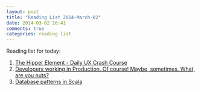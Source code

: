 ```yaml
---
layout: post
title: "Reading List 2014-March-02"
date: 2014-03-02 16:41
comments: true
categories: reading list
---
```

Reading list for today:

 1. [The Hipper Element - Daily UX Crash Course][1] 
 1. [Developers working in Production. Of course! Maybe, sometimes. What, are you nuts?][2] 
 1. [Database patterns in Scala][3]

[1]: http://j.mp/1fEhlXh
[2]: http://j.mp/1fWJFqA
[3]: http://j.mp/1kfNsR7

